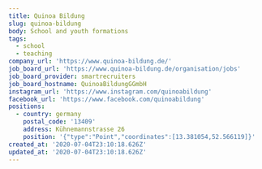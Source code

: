 ```yaml
---
title: Quinoa Bildung
slug: quinoa-bildung
body: School and youth formations
tags:
  - school
  - teaching
company_url: 'https://www.quinoa-bildung.de/'
job_board_url: 'https://www.quinoa-bildung.de/organisation/jobs'
job_board_provider: smartrecruiters
job_board_hostname: QuinoaBildungGGmbH
instagram_url: 'https://www.instagram.com/quinoabildung'
facebook_url: 'https://www.facebook.com/quinoabildung'
positions:
  - country: germany
    postal_code: '13409'
    address: Kühnemannstrasse 26
    position: '{"type":"Point","coordinates":[13.381054,52.566119]}'
created_at: '2020-07-04T23:10:18.626Z'
updated_at: '2020-07-04T23:10:18.626Z'
---
```



